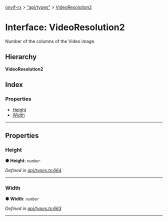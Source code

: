 [onvif-rx](../README.md) > ["api/types"](../modules/_api_types_.md) > [VideoResolution2](../interfaces/_api_types_.videoresolution2.md)

# Interface: VideoResolution2

Number of the columns of the Video image.

## Hierarchy

**VideoResolution2**

## Index

### Properties

* [Height](_api_types_.videoresolution2.md#height)
* [Width](_api_types_.videoresolution2.md#width)

---

## Properties

<a id="height"></a>

###  Height

**● Height**: *`number`*

*Defined in [api/types.ts:664](https://github.com/patrickmichalina/onvif-rx/blob/034e4d6/src/api/types.ts#L664)*

___
<a id="width"></a>

###  Width

**● Width**: *`number`*

*Defined in [api/types.ts:663](https://github.com/patrickmichalina/onvif-rx/blob/034e4d6/src/api/types.ts#L663)*

___


